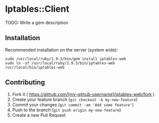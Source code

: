 # Iptables::Client

TODO: Write a gem description

## Installation

Recommended installation on the server (system wide):

    sudo /usr/local/ruby/1.9.3/bin/gem install iptables-web
    sudo ln -sf /usr/local/ruby/1.9.3/bin/iptables-web /usr/local/bin/iptables-web
    
## Contributing

1. Fork it ( https://github.com/[my-github-username]/iptables-web/fork )
2. Create your feature branch (`git checkout -b my-new-feature`)
3. Commit your changes (`git commit -am 'Add some feature'`)
4. Push to the branch (`git push origin my-new-feature`)
5. Create a new Pull Request
